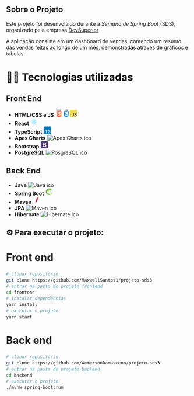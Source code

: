 ## Sobre o Projeto

Este projeto foi desenvolvido durante a *Semana de Spring Boot* (SDS), organizado pela empresa [DevSuperior](https://devsuperior.com)

A aplicação consiste em um dashboard de vendas, contendo um resumo das vendas feitas ao longo de um mês, demonstradas através de gráficos e tabelas.

#  👨‍💻 Tecnologias utilizadas

## Front End


- **HTML/CSS e JS** <img alt="HTML ico" src="https://raw.githubusercontent.com/github/explore/80688e429a7d4ef2fca1e82350fe8e3517d3494d/topics/html/html.png" width="20px"><img alt="CSS ico" src="https://raw.githubusercontent.com/github/explore/80688e429a7d4ef2fca1e82350fe8e3517d3494d/topics/css/css.png" width="20px"><img alt="JS ico" src="https://raw.githubusercontent.com/github/explore/80688e429a7d4ef2fca1e82350fe8e3517d3494d/topics/javascript/javascript.png" width="20px">
- **React** <img alt="React ico" style="display: inline-block" src="https://raw.githubusercontent.com/github/explore/80688e429a7d4ef2fca1e82350fe8e3517d3494d/topics/react/react.png" width="20px">
- **TypeScript** <img alt="TypeScript ico" src="https://raw.githubusercontent.com/github/explore/80688e429a7d4ef2fca1e82350fe8e3517d3494d/topics/typescript/typescript.png" width="20px">
- **Apex Charts** <img alt="Apex Charts ico" src="https://apexcharts.com/wp-content/themes/apexcharts/img/apexcharts-logo-white-trimmed.svg" width="20px">
- **Bootstrap** <img alt="Bootstrap ico" src="https://raw.githubusercontent.com/github/explore/80688e429a7d4ef2fca1e82350fe8e3517d3494d/topics/bootstrap/bootstrap.png" width="20px">
- **PostgreSQL** <img alt="PosgreSQL ico" src="https://avatars.githubusercontent.com/u/1371956?s=200&v=4" width="20px">




## Back End

- **Java** <img alt="Java ico" src="https://cdn.icon-icons.com/icons2/2415/PNG/512/java_original_logo_icon_146458.png" width="25px">
- **Spring Boot** <img alt="SB ico" src="https://raw.githubusercontent.com/github/explore/80688e429a7d4ef2fca1e82350fe8e3517d3494d/topics/spring-boot/spring-boot.png" width="20px">
- **Maven** <img alt="Maven ico" src="https://raw.githubusercontent.com/github/explore/80688e429a7d4ef2fca1e82350fe8e3517d3494d/topics/maven/maven.png" width="20px">
- **JPA** <img alt="Maven ico" src="https://www.file-extension.info/images/resource/formats/jpa.png" width="20px">
- **Hibernate** <img alt="Hibernate ico" src="https://www.bairesdev.com/wp-content/uploads/2020/07/hibernate-java-framework-logo-01.png" width="20px">


##  ⚙️ Para executar o projeto:

# Front end

```bash
# clonar repositório
git clone https://github.com/MaxwellSantos1/projeto-sds3
# entrar na pasta do projeto frontend
cd frontend
# instalar dependências
yarn install
# executar o projeto
yarn start
```

#  Back end

```bash
# clonar repositório
git clone https://github.com/WemersonDamasceno/projeto-sds3
# entrar na pasta do projeto backend 
cd backend
# executar o projeto
./mvnw spring-boot:run
```

